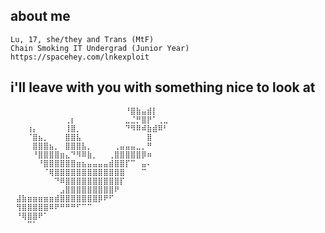 ## about me
    Lu, 17, she/they and Trans (MtF)
    Chain Smoking IT Undergrad (Junior Year)
    https://spacehey.com/lnkexploit

## i'll leave with you with something nice to look at
```⠀⠀⠀⠀⠀⠀⠀⠀⠀⠀⠀⠀⠀⠀⠀⠀⠀⠀⠀⠀⠀⢀⣀⠀⠀⠀⡀⠀⠀⠀
⠀⠀⠀⠀⠀⠀⠀⠀⠀⠀⠀⠀⠀⠀⠀⠀⠀⠀⠀⠀⠀⠘⣿⣷⣤⣾⡇⠀⠀⠀
⠀⠀⠀⠀⠀⠀⠀⠀⠀⠀⢀⡆⠀⠀⠀⠀⠀⠀⠀⠀⠀⣀⣈⡛⣿⡟⠁⢀⣀⠀
⠀⠀⠀⢰⡄⠀⠀⠀⠀⠀⢸⣿⡀⠀⠀⠀⠀⠀⠀⠀⠀⠙⠻⠿⠾⣷⣾⠿⠃⠀
⠀⠀⠀⠈⣿⣦⡀⠀⠀⠀⣿⣿⣧⠀⠀⠀⠀⠀⠀⠀⠀⠀⠀⠀⠀⣿⠀⠀⠀⠀
⠀⠀⠀⠀⣿⣿⣿⣦⡀⠀⣿⣿⣿⣧⡀⠀⠀⠀⠀⢀⣤⣤⣤⣀⡀⠛⠀⠀⠀⠀
⠀⠀⠀⠀⠘⣿⣿⣿⣿⣶⣄⠙⠻⠿⣷⡀⠀⠀⢀⣿⣿⣿⣿⣿⡿⠶⠀⠀⠀⠀
⠀⠀⠀⠀⠀⠘⣿⣿⣿⣿⣿⣿⣶⣦⣤⣤⣤⣤⣾⣿⣿⡏⠉⠀⣤⠄⠀⠀⠀⠀
⠀⠀⠀⠀⠀⠀⠈⢿⣿⣿⣿⣿⣿⣿⣿⣿⣿⣿⣿⣿⣿⠀⠀⠀⠉⠀⠀⠀⠀⠀
⠀⠀⠀⠀⠀⠀⠀⠀⠙⠿⣿⣿⣿⣿⣿⣿⣿⣿⣿⣿⡏⠀⠀⠀⠀⠀⠀⠀⠀⠀
⠀⠀⠀⠀⠀⠀⠀⠀⠀⣠⣿⣿⣿⣿⣿⣿⣿⣿⣿⠟⠀⠀⠀⠀⠀⠀⠀⠀⠀⠀
⠀⣼⣷⣶⣶⣶⣶⣶⣾⣿⣿⣿⣿⣿⣿⣿⡿⠟⠋⠀⠀⠀⠀⠀⠀⠀⠀⠀⠀⠀
⠀⢻⣿⣿⣿⣿⣿⠿⠟⠛⠛⠛⠋⠉⠉⠀⠀⠀⠀⠀⠀⠀⠀⠀⠀⠀⠀⠀⠀⠀
⠀⠘⢿⣿⣿⠟⠁⠀⠀⠀⠀⠀⠀⠀⠀⠀⠀⠀⠀⠀⠀⠀⠀⠀⠀⠀⠀⠀⠀⠀
⠀⠀⠀⠉⠁⠀⠀⠀⠀⠀⠀⠀⠀⠀⠀⠀⠀⠀⠀⠀⠀⠀⠀⠀⠀⠀⠀⠀⠀⠀
```
